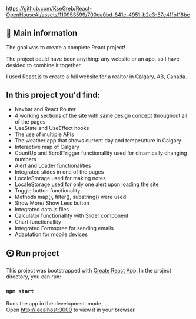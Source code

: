 

https://github.com/KseGreb/React-OpenHouseAI/assets/110953599/700da0bd-841e-4951-b2e3-57e41fbf18be


## 🦉 Main information


The goal was to create a complete React project!

The project could have been anything: any website or an app, so I have desided to combine it together.

I used React.js to create a full website for a realtor in Calgary, AB, Canada.


## In this project you'd find:

- Navbar and React Router
- 4 working sections of the site with same design concept throughout all of the pages
- UseState and UseEffect hooks
- The use of multiple APIs
- The weather app that shows current day and temperature in Calgary
- Interactive map of Calgary
- CountUp and ScrollTrigger functionallity used for dinamically changing numbers
- Alert and Loader functionalities
- Integrated slides in one of the pages
- LocaleStorage used for making notes
- LocaleStorage used for only one alert upon loading the site
- Toggle button functionality
- Methods map(), filter(), substring() were used.
- Show More/ Show Less button
- Integrated data.js files
- Calculator functionallity with Slider component
- Chart functionallity
- Integrated Formspree for sending emails
- Adaptation for mobile devices


## ⏲️ Run project

This project was bootstrapped with [Create React App](https://github.com/facebook/create-react-app).
In the project directory, you can run:

### `npm start`

Runs the app in the development mode.\
Open [http://localhost:3000](http://localhost:3000) to view it in your browser.



